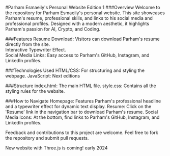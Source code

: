 #Parham Esmaeily's Personal Website Edition 1
###Overview
Welcome to the repository for Parham Esmaeily's personal website. This site showcases Parham's resume, professional skills, and links to his social media and professional profiles. Designed with a modern aesthetic, it highlights Parham's passion for AI, Crypto, and Coding.

###Features
Resume Download: Visitors can download Parham's resume directly from the site.  
Interactive Typewriter Effect.  
Social Media Links: Easy access to Parham's GitHub, Instagram, and LinkedIn profiles.

###Technologies Used
HTML/CSS: For structuring and styling the webpage.
JavaScript: Next editions

###Structure
index.html: The main HTML file.
style.css: Contains all the styling rules for the website.

###How to Navigate
Homepage: Features Parham's professional headline and a typewriter effect for dynamic text display.
Resume: Click on the 'Resume' link in the navigation bar to download Parham's resume.
Social Media Icons: At the bottom, find links to Parham's GitHub, Instagram, and LinkedIn profiles.

Feedback and contributions to this project are welcome. Feel free to fork the repository and submit pull requests.

New website with Three.js is coming! early 2024

